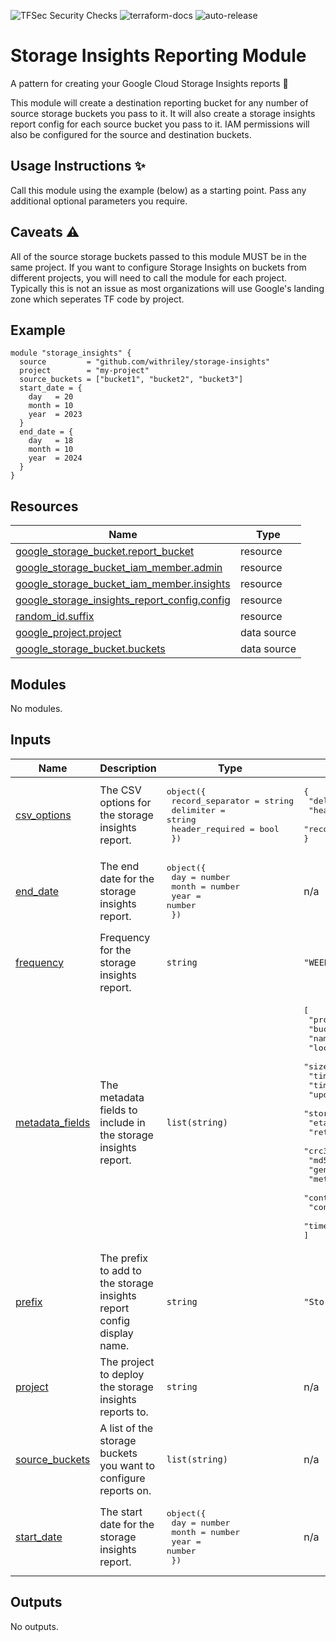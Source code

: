 ![TFSec Security Checks](https://github.com/withriley/template-terraform-module/actions/workflows/main.yml/badge.svg)
![terraform-docs](https://github.com/withriley/template-terraform-module/actions/workflows/terraform-docs.yml/badge.svg)
![auto-release](https://github.com/withriley/template-terraform-module/actions/workflows/release.yml/badge.svg)

# Storage Insights Reporting Module

A pattern for creating your Google Cloud Storage Insights reports :robot:

This module will create a destination reporting bucket for any number of source storage buckets you pass to it. It will also create a storage insights report config for each source bucket you pass to it. IAM permissions will also be configured for the source and destination buckets. 

## Usage Instructions :sparkles:

Call this module using the example (below) as a starting point. Pass any additional optional parameters you require.

## Caveats :warning:

All of the source storage buckets passed to this module MUST be in the same project. If you want to configure Storage Insights on buckets from different projects, you will need to call the module for each project. Typically this is not an issue as most organizations will use Google's landing zone which seperates TF code by project. 

<!-- BEGIN_TF_DOCS -->


## Example

```hcl
module "storage_insights" {
  source         = "github.com/withriley/storage-insights"
  project        = "my-project"
  source_buckets = ["bucket1", "bucket2", "bucket3"]
  start_date = {
    day   = 20
    month = 10
    year  = 2023
  }
  end_date = {
    day   = 18
    month = 10
    year  = 2024
  }
}
```

## Resources

| Name | Type |
|------|------|
| [google_storage_bucket.report_bucket](https://registry.terraform.io/providers/hashicorp/google/latest/docs/resources/storage_bucket) | resource |
| [google_storage_bucket_iam_member.admin](https://registry.terraform.io/providers/hashicorp/google/latest/docs/resources/storage_bucket_iam_member) | resource |
| [google_storage_bucket_iam_member.insights](https://registry.terraform.io/providers/hashicorp/google/latest/docs/resources/storage_bucket_iam_member) | resource |
| [google_storage_insights_report_config.config](https://registry.terraform.io/providers/hashicorp/google/latest/docs/resources/storage_insights_report_config) | resource |
| [random_id.suffix](https://registry.terraform.io/providers/hashicorp/random/latest/docs/resources/id) | resource |
| [google_project.project](https://registry.terraform.io/providers/hashicorp/google/latest/docs/data-sources/project) | data source |
| [google_storage_bucket.buckets](https://registry.terraform.io/providers/hashicorp/google/latest/docs/data-sources/storage_bucket) | data source |

## Modules

No modules.

## Inputs

| Name | Description | Type | Default | Required |
|------|-------------|------|---------|:--------:|
| <a name="input_csv_options"></a> [csv\_options](#input\_csv\_options) | The CSV options for the storage insights report. | <pre>object({<br>    record_separator = string<br>    delimiter        = string<br>    header_required  = bool<br>  })</pre> | <pre>{<br>  "delimiter": ",",<br>  "header_required": false,<br>  "record_separator": "\n"<br>}</pre> | no |
| <a name="input_end_date"></a> [end\_date](#input\_end\_date) | The end date for the storage insights report. | <pre>object({<br>    day   = number<br>    month = number<br>    year  = number<br>  })</pre> | n/a | yes |
| <a name="input_frequency"></a> [frequency](#input\_frequency) | Frequency for the storage insights report. | `string` | `"WEEKLY"` | no |
| <a name="input_metadata_fields"></a> [metadata\_fields](#input\_metadata\_fields) | The metadata fields to include in the storage insights report. | `list(string)` | <pre>[<br>  "project",<br>  "bucket",<br>  "name",<br>  "location",<br>  "size",<br>  "timeCreated",<br>  "timeDeleted",<br>  "updated",<br>  "storageClass",<br>  "etag",<br>  "retentionExpirationTime",<br>  "crc32c",<br>  "md5Hash",<br>  "generation",<br>  "metageneration",<br>  "contentType",<br>  "contentEncoding",<br>  "timeStorageClassUpdated"<br>]</pre> | no |
| <a name="input_prefix"></a> [prefix](#input\_prefix) | The prefix to add to the storage insights report config display name. | `string` | `"Storage Insights Report"` | no |
| <a name="input_project"></a> [project](#input\_project) | The project to deploy the storage insights reports to. | `string` | n/a | yes |
| <a name="input_source_buckets"></a> [source\_buckets](#input\_source\_buckets) | A list of the storage buckets you want to configure reports on. | `list(string)` | n/a | yes |
| <a name="input_start_date"></a> [start\_date](#input\_start\_date) | The start date for the storage insights report. | <pre>object({<br>    day   = number<br>    month = number<br>    year  = number<br>  })</pre> | n/a | yes |

## Outputs

No outputs.
<!-- END_TF_DOCS -->
